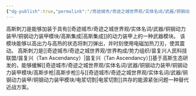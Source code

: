 ```yaml
---
{"dg-publish":true,"permalink":"/奇迹城市/奇迹之城世界观/实体名词/武器/铜钢动力装甲/铜钢动力装甲模块/高斯刺刀/","dgPassFrontmatter":true}
---
```


高斯刺刀是能够加装于具有[[奇迹城市/奇迹之城世界观/实体名词/武器/铜钢动力装甲/铜钢动力装甲模块/高斯集成\|高斯集成]]的动力装甲上的一种武器模块。
该模块能够以高出力与高热的状态将刺刀弹出，并时刻使用电磁加热刀刃，使其震动。
高斯刺刀是[[奇迹城市/奇迹之城世界观/世界构成/势力组织/昙复兴人民科技联盟/昙复兴（Tan Ascendancy）\|昙复兴（Tan Ascendancy）]]基于高斯生态研发的，能够缓解[[奇迹城市/奇迹之城世界观/实体名词/武器/铜钢动力装甲/铜钢动力装甲模块/高斯步枪\|高斯步枪]]与[[奇迹城市/奇迹之城世界观/实体名词/武器/铜钢动力装甲/铜钢动力装甲模块/电浆切割\|电浆切割]]共存的能源紧张问题一种替代近战方案。